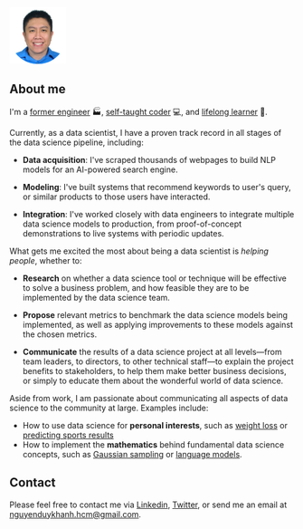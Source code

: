 ![](photo/headshot_circle.png)

## About me

I'm a [former engineer](https://www.linkedin.com/in/dknguyen-vn/) 🏭, [self-taught coder](https://medium.com/@seismatica/mit-6-00-1x-review-ef4f3561e114?source=friends_link&sk=dba9a641f7589b0723964fa5d4289186) 💻, and [lifelong learner](https://medium.com/@seismatica) 📖.

Currently, as a data scientist, I have a proven track record in all stages of the data science pipeline, including:

* **Data acquisition**: I've scraped thousands of webpages to build NLP models for an AI-powered search engine.

* **Modeling**: I've built systems that recommend keywords to user's query, or similar products to those users have interacted.

* **Integration**: I've worked closely with data engineers to integrate multiple data science models to production, from proof-of-concept demonstrations to live systems with periodic updates.

What gets me excited the most about being a data scientist is *helping people*, whether to:

* **Research** on whether a data science tool or technique will be effective to solve a business problem, and how feasible they are to be implemented by the data science team.

* **Propose** relevant metrics to benchmark the data science models being implemented, as well as applying improvements to these models against the chosen metrics.

* **Communicate** the results of a data science project at all levels—from team leaders, to directors, to other technical staff—to explain the project benefits to stakeholders, to help them make better business decisions, or simply to educate them about the wonderful world of data science.

Aside from work, I am passionate about communicating all aspects of data science to the community at large. Examples include:

* How to use data science for **personal interests**, such as [weight loss](https://towardsdatascience.com/analyzing-my-weight-loss-journey-with-machine-learning-b74aa2e170f2?source=friends_link&sk=132ba842d95afc92d4e3a0dc6accc7e5) or [predicting sports results](https://towardsdatascience.com/predicting-figure-skating-championship-ranking-from-season-performances-fc704fa7971a?source=friends_link&sk=7e6b2992c6dd5e6e7e1803c574b4236d)
* How to implement the **mathematics** behind fundamental data science concepts, such as [Gaussian sampling](https://medium.com/mti-technology/how-to-generate-gaussian-samples-347c391b7959?source=friends_link&sk=46282403d3478247812038bfa0d1febf) or [language models](https://medium.com/mti-technology/n-gram-language-model-b7c2fc322799?source=friends_link&sk=d03df89a05762efb92a411874e84fea9).

## Contact
Please feel free to contact me via [Linkedin](https://www.linkedin.com/in/khanhnguyen-vn/), [Twitter](https://twitter.com/seismatica), or send me an email at nguyenduykhanh.hcm@gmail.com.
